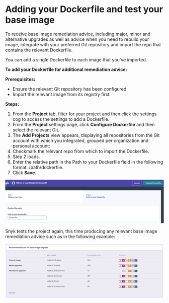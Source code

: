 # Adding your Dockerfile and test your base image

To receive base image remediation advice, including major, minor and alternative upgrades as well as advice when you need to rebuild your image, integrate with your preferred Git repository and import the repo that contains the relevant Dockerfile.

You can add a single Dockerfile to each image that you've imported.

**To add your Dockerfile for additional remediation advice:**

**Prerequisites:**

* Ensure the relevant Git repository has been configured.
* Import the relevant image from its registry first.

**Steps:**

1. From the **Project** tab, filter for your project and then click the settings cog to access the settings to add a Dockerfile.
2. From the **Project** settings page, click **Configure Dockerfile** and then select the relevant Git.
3. The **Add Projects** view appears, displaying all repositories from the Git account with which you integrated, grouped per organization and personal account:
4. Checkmark the relevant repo from which to import the Dockerfile. 
5. Step 2 loads.
6. Enter the relative path in the Path to your Dockerfile field in the following format: /path/dockerfile.
7. Click **Save**.

![](../../.gitbook/assets/image%20%2845%29.png)

Snyk tests the project again, this time producing any relevant base image remediation advice such as in the following example:

![](../../.gitbook/assets/mceclip1-2-.png)




